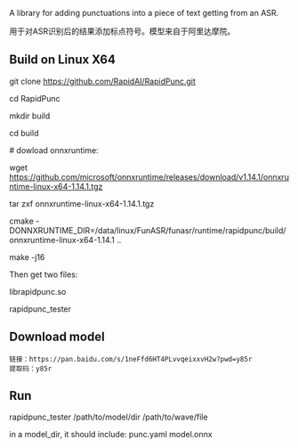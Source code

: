 A library for adding punctuations into a piece of text getting from an ASR.

用于对ASR识别后的结果添加标点符号。模型来自于阿里达摩院。
## Build on Linux X64

git clone  https://github.com/RapidAI/RapidPunc.git

cd RapidPunc

mkdir build

cd build

\# dowload onnxruntime:

wget https://github.com/microsoft/onnxruntime/releases/download/v1.14.1/onnxruntime-linux-x64-1.14.1.tgz



tar zxf  onnxruntime-linux-x64-1.14.1.tgz

 cmake -DONNXRUNTIME_DIR=/data/linux/FunASR/funasr/runtime/rapidpunc/build/onnxruntime-linux-x64-1.14.1 ..

make -j16



Then get two files: 

librapidpunc.so   

rapidpunc_tester



## Download model

```
链接：https://pan.baidu.com/s/1neFfd6HT4PLvvqeixxvH2w?pwd=y85r 
提取码：y85r
```

## Run

rapidpunc_tester /path/to/model/dir  /path/to/wave/file



in a model_dir, it should include: punc.yaml  model.onnx

